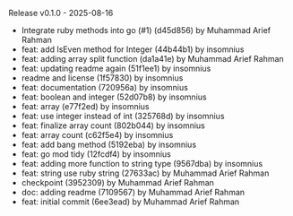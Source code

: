 Release v0.1.0 - 2025-08-16

- Integrate ruby methods into go (#1) (d45d856) by Muhammad Arief Rahman
- feat: add IsEven method for Integer (44b44b1) by insomnius
- feat: adding array split function (da1a41e) by Muhammad Arief Rahman
- feat: updating readme again (51f1ee1) by insomnius
- readme and license (1f57830) by insomnius
- feat: documentation (720956a) by insomnius
- feat: boolean and integer (52d07b8) by insomnius
- feat: array (e77f2ed) by insomnius
- feat: use integer instead of int (325768d) by insomnius
- feat: finalize array count (802b044) by insomnius
- feat: array count (c62f5e4) by insomnius
- feat: add bang method (5192eba) by insomnius
- feat: go mod tidy (12fcdf4) by insomnius
- feat: adding more function to string type (9567dba) by insomnius
- feat: string use ruby string (27633ac) by Muhammad Arief Rahman
- checkpoint (3952309) by Muhammad Arief Rahman
- doc: adding readme (7109567) by Muhammad Arief Rahman
- feat: initial commit (6ee3ead) by Muhammad Arief Rahman